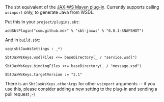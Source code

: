 The sbt equivalent of the [JAX-WS Maven plug-in][1]. Currently supports calling `wsimport` only, to generate Java from WSDL.

Put this in your `project/plugins.sbt`:

    addSbtPlugin("com.github.mdr" % "sbt-jaxws" % "0.0.1-SNAPSHOT")

And in `build.sbt`:

    seq(sbtJaxWsSettings : _*)

    SbtJaxWsKeys.wsdlFiles <+= baseDirectory(_ / "service.wsdl")

    SbtJaxWsKeys.bindingFiles <+= baseDirectory(_ / "message.xsd")

    SbtJaxWsKeys.targetVersion := "2.1"

There is an `SbtJaxWsKeys.otherArgs` for other `wsimport` arguments -- if you use this, 
please consider adding a new setting to the plug-in and sending a pull request ;-)

  [1]: http://jax-ws-commons.java.net/jaxws-maven-plugin/
